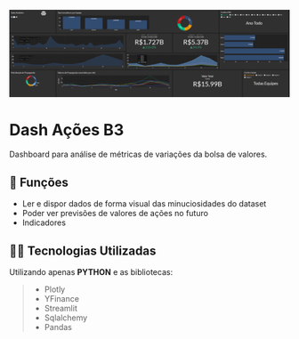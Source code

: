 ![enter image description here](https://github.com/SW-Samuel/sales_dash/blob/main/dashboard_sales.png)

# Dash Ações B3

Dashboard para análise de métricas de variações da bolsa de valores.

## 🔧 Funções

- Ler e dispor dados de forma visual das minuciosidades do dataset
- Poder ver previsões de valores de ações no futuro
- Indicadores

## 👨‍💻 Tecnologias Utilizadas

Utilizando apenas **PYTHON** e as bibliotecas:

> - Plotly
> - YFinance
> - Streamlit
> - Sqlalchemy
> - Pandas
